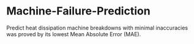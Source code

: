 # Machine-Failure-Prediction
Predict heat dissipation machine breakdowns with minimal inaccuracies was proved by its lowest Mean Absolute Error (MAE).

